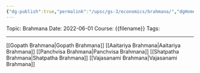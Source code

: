 ```yaml
---
{"dg-publish":true,"permalink":"/upsc/gs-3/economics/brahmana/","dgHomeLink":true,"dgPassFrontmatter":false}
---
```


Topic: Brahmana
Date: 2022-06-01
Course: {{filename}}
Tags: 

---



[[Gopath Brahmana|Gopath Brahmana]]
[[Aaitariya Brahmana|Aaitariya Brahmana]]
[[Panchvisa Brahmana|Panchvisa Brahmana]]
[[Shatpatha Brahmana|Shatpatha Brahmana]]
[[Vajasanami Brahmana|Vajasanami Brahmana]]
